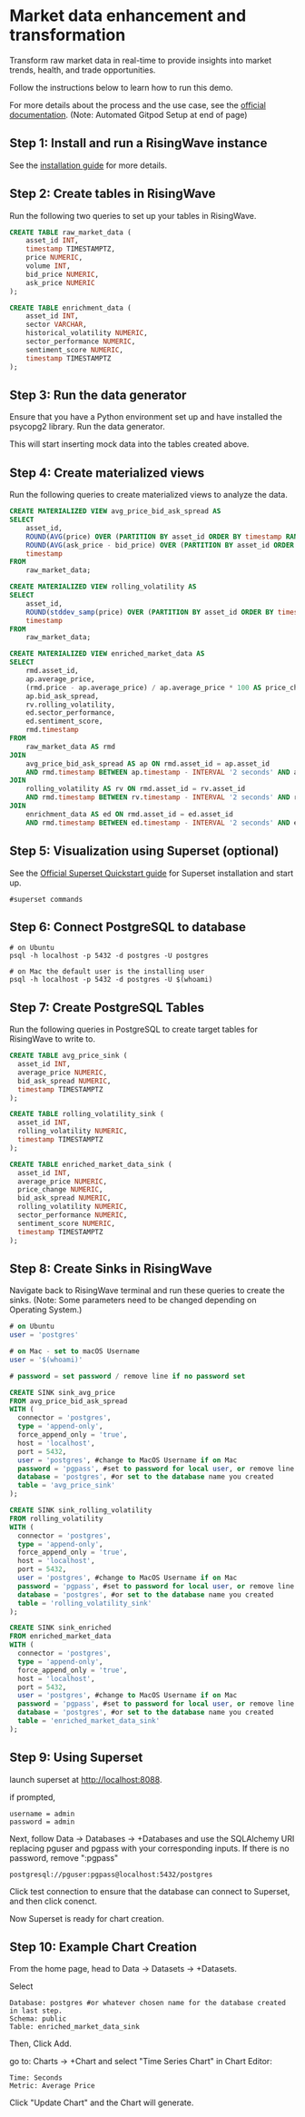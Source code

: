 # Market data enhancement and transformation

Transform raw market data in real-time to provide insights into market trends, health, and trade opportunities.

Follow the instructions below to learn how to run this demo. 

For more details about the process and the use case, see the [official documentation](https://docs.risingwave.com/demos/market-data-enrichment). (Note: Automated Gitpod Setup at end of page)

## Step 1: Install and run a RisingWave instance

See the [installation guide](/00-get-started/00-install-kafka-pg-rw.md#install-risingwave) for more details.

## Step 2: Create tables in RisingWave

Run the following two queries to set up your tables in RisingWave.

```sql
CREATE TABLE raw_market_data (
    asset_id INT,
    timestamp TIMESTAMPTZ,
    price NUMERIC,
    volume INT,
    bid_price NUMERIC,
    ask_price NUMERIC
);
```

```sql
CREATE TABLE enrichment_data (
    asset_id INT,
    sector VARCHAR,
    historical_volatility NUMERIC,
    sector_performance NUMERIC,
    sentiment_score NUMERIC,
    timestamp TIMESTAMPTZ
);
```

## Step 3: Run the data generator

Ensure that you have a Python environment set up and have installed the psycopg2 library. Run the data generator.

This will start inserting mock data into the tables created above.

## Step 4: Create materialized views

Run the following queries to create materialized views to analyze the data.

```sql
CREATE MATERIALIZED VIEW avg_price_bid_ask_spread AS
SELECT
    asset_id,
    ROUND(AVG(price) OVER (PARTITION BY asset_id ORDER BY timestamp RANGE INTERVAL '5 MINUTES' PRECEDING), 2) AS average_price,
    ROUND(AVG(ask_price - bid_price) OVER (PARTITION BY asset_id ORDER BY timestamp RANGE INTERVAL '5 MINUTES' PRECEDING), 2) AS bid_ask_spread,
    timestamp
FROM
    raw_market_data;
```

```sql
CREATE MATERIALIZED VIEW rolling_volatility AS
SELECT
    asset_id,
    ROUND(stddev_samp(price) OVER (PARTITION BY asset_id ORDER BY timestamp RANGE INTERVAL '15 MINUTES' PRECEDING), 2) AS rolling_volatility,
    timestamp
FROM
    raw_market_data;
```

```sql
CREATE MATERIALIZED VIEW enriched_market_data AS
SELECT
    rmd.asset_id,
    ap.average_price,
    (rmd.price - ap.average_price) / ap.average_price * 100 AS price_change,
    ap.bid_ask_spread,
    rv.rolling_volatility,
    ed.sector_performance,
    ed.sentiment_score,
    rmd.timestamp
FROM
    raw_market_data AS rmd
JOIN 
    avg_price_bid_ask_spread AS ap ON rmd.asset_id = ap.asset_id
    AND rmd.timestamp BETWEEN ap.timestamp - INTERVAL '2 seconds' AND ap.timestamp + INTERVAL '2 seconds'
JOIN 
    rolling_volatility AS rv ON rmd.asset_id = rv.asset_id
    AND rmd.timestamp BETWEEN rv.timestamp - INTERVAL '2 seconds' AND rv.timestamp + INTERVAL '2 seconds'
JOIN 
    enrichment_data AS ed ON rmd.asset_id = ed.asset_id
    AND rmd.timestamp BETWEEN ed.timestamp - INTERVAL '2 seconds' AND ed.timestamp + INTERVAL '2 seconds';
```
## Step 5: Visualization using Superset (optional)

See the [Official Superset Quickstart guide](https://superset.apache.org/docs/quickstart/) for Superset installation and start up.
```terminal
#superset commands
```

## Step 6: Connect PostgreSQL to database

```terminal
# on Ubuntu
psql -h localhost -p 5432 -d postgres -U postgres

# on Mac the default user is the installing user
psql -h localhost -p 5432 -d postgres -U $(whoami)
```

## Step 7: Create PostgreSQL Tables
Run the following queries in PostgreSQL to create target tables for RisingWave to write to.

```sql
CREATE TABLE avg_price_sink (
  asset_id INT,
  average_price NUMERIC,
  bid_ask_spread NUMERIC,
  timestamp TIMESTAMPTZ
);
```

```sql
CREATE TABLE rolling_volatility_sink (
  asset_id INT,
  rolling_volatility NUMERIC,
  timestamp TIMESTAMPTZ
);
```

```sql
CREATE TABLE enriched_market_data_sink (
  asset_id INT,
  average_price NUMERIC,
  price_change NUMERIC,
  bid_ask_spread NUMERIC,
  rolling_volatility NUMERIC,
  sector_performance NUMERIC,
  sentiment_score NUMERIC,
  timestamp TIMESTAMPTZ
);
```

## Step 8: Create Sinks in RisingWave 
Navigate back to RisingWave terminal and run these queries to create the sinks. (Note: Some parameters need to be changed depending on Operating System.)

```sql
# on Ubuntu
user = 'postgres'

# on Mac - set to macOS Username
user = '$(whoami)'
```

```sql
# password = set password / remove line if no password set
```

```sql
CREATE SINK sink_avg_price
FROM avg_price_bid_ask_spread
WITH (
  connector = 'postgres',
  type = 'append-only',
  force_append_only = 'true',
  host = 'localhost',
  port = 5432,
  user = 'postgres', #change to MacOS Username if on Mac
  password = 'pgpass', #set to password for local user, or remove line if no password set.
  database = 'postgres', #or set to the database name you created
  table = 'avg_price_sink'
);
```

```sql
CREATE SINK sink_rolling_volatility
FROM rolling_volatility
WITH (
  connector = 'postgres',
  type = 'append-only',
  force_append_only = 'true',
  host = 'localhost',
  port = 5432,
  user = 'postgres', #change to MacOS Username if on Mac
  password = 'pgpass', #set to password for local user, or remove line if no password set.
  database = 'postgres', #or set to the database name you created
  table = 'rolling_volatility_sink'
);
```

```sql
CREATE SINK sink_enriched
FROM enriched_market_data
WITH (
  connector = 'postgres',
  type = 'append-only',
  force_append_only = 'true',
  host = 'localhost',
  port = 5432,
  user = 'postgres', #change to MacOS Username if on Mac
  password = 'pgpass', #set to password for local user, or remove line if no password set.
  database = 'postgres', #or set to the database name you created
  table = 'enriched_market_data_sink'
);
```

## Step 9: Using Superset

launch superset at [http://localhost:8088](http://localhost:8088).

if prompted,
```terminal
username = admin
password = admin
```

Next, follow Data -> Databases -> +Databases and use the SQLAlchemy URI replacing pguser and pgpass with your corresponding inputs. 
If there is no password, remove ":pgpass"
```terminal
postgresql://pguser:pgpass@localhost:5432/postgres
```
Click test connection to ensure that the database can connect to Superset, and then click conenct. 

Now Superset is ready for chart creation. 

## Step 10: Example Chart Creation 

From the home page, head to Data -> Datasets -> +Datasets.

Select
```terminal
Database: postgres #or whatever chosen name for the database created in last step.
Schema: public
Table: enriched_market_data_sink
```
Then, Click Add. 

go to: Charts -> +Chart and select "Time Series Chart"
in Chart Editor: 
```terminal
Time: Seconds
Metric: Average Price
```
Click "Update Chart" and the Chart will generate. 


















